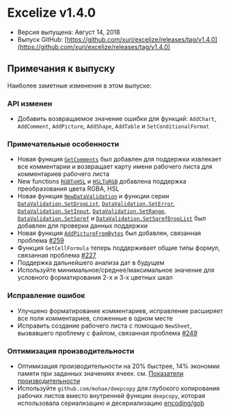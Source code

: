 # Excelize v1.4.0

* Версия выпущена: Август 14, 2018
* Выпуск GitHub: [https://github.com/xuri/excelize/releases/tag/v1.4.0](https://github.com/xuri/excelize/releases/tag/v1.4.0)

## Примечания к выпуску

Наиболее заметные изменения в этом выпуске:

### API изменен

* Добавить возвращаемое значение ошибки для функций: `AddChart`, `AddComment`, `AddPicture`, `AddShape`, `AddTable` и `SetConditionalFormat`

### Примечательные особенности

* Новая функция [`GetComments`](https://pkg.go.dev/github.com/xuri/excelize@v1.4.0#File.GetComments) был добавлен для поддержки извлекает все комментарии и возвращает карту имени рабочего листа для комментариев рабочего листа
* New functions [`RGBToHSL`](https://pkg.go.dev/github.com/xuri/excelize@v1.4.0#RGBToHSL) и [`HSLToRGB`](https://pkg.go.dev/github.com/xuri/excelize@v1.4.0#HSLToRGB) добавлена поддержка преобразования цвета RGBA, HSL
* Новая функция [`NewDataValidation`](https://pkg.go.dev/github.com/xuri/excelize@v1.4.0#NewDataValidation) и функции серии [`DataValidation.SetDropList`](https://pkg.go.dev/github.com/xuri/excelize@v1.4.0#DataValidation.SetDropList), [`DataValidation.SetError`](https://pkg.go.dev/github.com/xuri/excelize@v1.4.0#DataValidation.SetError), [`DataValidation.SetInput`](https://pkg.go.dev/github.com/xuri/excelize@v1.4.0#DataValidation.SetInput), [`DataValidation.SetRange`](https://pkg.go.dev/github.com/xuri/excelize@v1.4.0#DataValidation.SetRange), [`DataValidation.SetSqref`](https://pkg.go.dev/github.com/xuri/excelize@v1.4.0#DataValidation.SetSqref) и [`DataValidation.SetSqrefDropList`](https://pkg.go.dev/github.com/xuri/excelize@v1.4.0#DataValidation.SetSqrefDropList) был добавлен для проверки данных поддержки
* Новая функция [`AddPictureFromBytes`](https://pkg.go.dev/github.com/xuri/excelize@v1.4.0#File.AddPictureFromBytes) был добавлен, связанная проблема [#259](https://github.com/xuri/excelize/issues/259)
* Функция `GetCellFormula` теперь поддерживает общие типы формул, связанная проблема [#227](https://github.com/xuri/excelize/issues/227)
* Поддержка дальнейшего анализа дат в будущем
* Используйте минимальное/среднее/максимальное значение для условного форматирования 2-х и 3-х цветных шкал

### Исправление ошибок

* Улучшено форматирование комментариев, исправление расширяет все поля комментариев, сложенные в одном месте
* Исправить создание рабочего листа с помощью `NewSheet`, вызвавшего проблему с файлом, связанная проблема [#249](https://github.com/xuri/excelize/issues/249)

### Оптимизация производительности

* Оптимизация производительности на 20% быстрее, 14% экономии памяти при заданных значениях ячеек. см. [Показатели производительности](https://github.com/xuri/excelize/wiki#performance-figures)
* Используйте `github.com/mohae/deepcopy` для глубокого копирования рабочих листов вместо внутренней функции `deepcopy`, которая использовала сериализацию и десериализацию [encoding/gob](https://go.dev/blog/gob)

